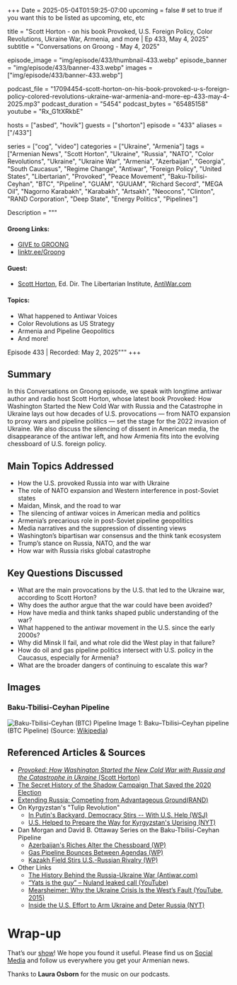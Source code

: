 +++
Date = 2025-05-04T01:59:25-07:00
upcoming = false # set to true if you want this to be listed as upcoming, etc, etc

title = "Scott Horton - on his book Provoked, U.S. Foreign Policy, Color Revolutions, Ukraine War, Armenia, and more | Ep 433, May 4, 2025"
subtitle = "Conversations on Groong - May 4, 2025"

episode_image = "img/episode/433/thumbnail-433.webp"
episode_banner = "img/episode/433/banner-433.webp"
images = ["img/episode/433/banner-433.webp"]

podcast_file = "17094454-scott-horton-on-his-book-provoked-u-s-foreign-policy-colored-revolutions-ukraine-war-armenia-and-more-ep-433-may-4-2025.mp3"
podcast_duration = "5454"
podcast_bytes = "65485158"
youtube = "Rx_G1tXRkbE"

hosts = ["asbed", "hovik"]
guests = ["shorton"]
episode = "433"
aliases = ["/433"]

series = ["cog", "video"]
categories = ["Ukraine", "Armenia"]
tags = ["Armenian News", "Scott Horton", "Ukraine", "Russia", "NATO", "Color Revolutions", "Ukraine", "Ukraine War", "Armenia", "Azerbaijan", "Georgia", "South Caucasus", "Regime Change", "Antiwar", "Foreign Policy", "United States", "Libertarian", "Provoked", "Peace Movement", "Baku-Tbilisi-Ceyhan", "BTC", "Pipeline", "GUAM", "GUUAM", "Richard Secord", "MEGA Oil", "Nagorno Karabakh", "Karabakh", "Artsakh", "Neocons", "Clinton", "RAND Corporation", "Deep State", "Energy Politics", "Pipelines"]

Description = """

#### Groong Links:
* [GIVE to GROONG](https://podcasts.groong.org/donate)
* [linktr.ee/Groong](https://linktr.ee/groong)

#### Guest:
* [Scott Horton](/guest/shorton), Ed. Dir. The Libertarian Institute, [AntiWar.com](https://antiwar.com)

#### Topics:
* What happened to Antiwar Voices
* Color Revolutions as US Strategy
* Armenia and Pipeline Geopolitics
* And more!


Episode 433 | Recorded: May 2, 2025"""
+++

## **Summary**
In this Conversations on Groong episode, we speak with longtime antiwar author and radio host Scott Horton, whose latest book Provoked: How Washington Started the New Cold War with Russia and the Catastrophe in Ukraine lays out how decades of U.S. provocations — from NATO expansion to proxy wars and pipeline politics — set the stage for the 2022 invasion of Ukraine. We also discuss the silencing of dissent in American media, the disappearance of the antiwar left, and how Armenia fits into the evolving chessboard of U.S. foreign policy.

## **Main Topics Addressed**
- How the U.S. provoked Russia into war with Ukraine  
- The role of NATO expansion and Western interference in post-Soviet states  
- Maidan, Minsk, and the road to war  
- The silencing of antiwar voices in American media and politics  
- Armenia’s precarious role in post-Soviet pipeline geopolitics  
- Media narratives and the suppression of dissenting views  
- Washington’s bipartisan war consensus and the think tank ecosystem  
- Trump’s stance on Russia, NATO, and the war  
- How war with Russia risks global catastrophe  

## **Key Questions Discussed**
- What are the main provocations by the U.S. that led to the Ukraine war, according to Scott Horton?  
- Why does the author argue that the war could have been avoided?  
- How have media and think tanks shaped public understanding of the war?  
- What happened to the antiwar movement in the U.S. since the early 2000s?  
- Why did Minsk II fail, and what role did the West play in that failure?  
- How do oil and gas pipeline politics intersect with U.S. policy in the Caucasus, especially for Armenia?  
- What are the broader dangers of continuing to escalate this war?  

## Images

### Baku-Tbilisi-Ceyhan Pipeline

![Baku-Tbilisi-Ceyhan (BTC) Pipeline](/img/episode/433/BTC_Pipeline.webp "Baku-Tbilisi-Ceyhan Pipeline")
Image 1: Baku–Tbilisi–Ceyhan pipeline (BTC Pipeline) (Source: [Wikipedia](https://commons.wikimedia.org/wiki/File:Baku%E2%80%93Tbilisi%E2%80%93Ceyhan_pipeline_%28BTC_Pipeline%29.svg))

## **Referenced Articles & Sources**
- [*Provoked: How Washington Started the New Cold War with Russia and the Catastrophe in Ukraine* (Scott Horton)](https://scotthorton.org/product/provoked/)
- [The Secret History of the Shadow Campaign That Saved the 2020 Election](https://time.com/5936036/secret-2020-election-campaign/)
- [Extending Russia: Competing from Advantageous Ground(RAND)](https://www.rand.org/pubs/research_reports/RR3063.html)
- On Kyrgyzstan's "Tulip Revolution"
  - [In Putin's Backyard, Democracy Stirs -- With U.S. Help (WSJ)](https://www.wsj.com/articles/SB110929289650463886)
  - [U.S. Helped to Prepare the Way for Kyrgyzstan's Uprising (NYT)](https://www.nytimes.com/2005/03/30/world/asia/us-helped-to-prepare-the-way-for-kyrgyzstans-uprising.html)
- Dan Morgan and David B. Ottaway Series on the Baku-Tbilisi-Ceyhan Pipeline
  - [Azerbaijan's Riches Alter the Chessboard (WP)](https://www.washingtonpost.com/wp-srv/inatl/europe/caspian100498.htm)
  - [Gas Pipeline Bounces Between Agendas (WP)](https://www.washingtonpost.com/wp-srv/inatl/europe/caspian100598.htm)
  - [Kazakh Field Stirs U.S.-Russian Rivalry (WP)](https://www.washingtonpost.com/wp-srv/inatl/europe/caspian100698.htm)
- Other Links
  - [The History Behind the Russia-Ukraine War (Antiwar.com)](https://original.antiwar.com/scott/2022/03/02/the-history-behind-the-russia-ukraine-war/)
  - [“Yats is the guy” – Nuland leaked call (YouTube)](https://www.youtube.com/watch?v=WV9J6sxCs5k)  
  - [Mearsheimer: Why the Ukraine Crisis Is the West’s Fault (YouTube, 2015)](https://www.youtube.com/watch?v=JrMiSQAGOS4)  
  - [Inside the U.S. Effort to Arm Ukraine and Deter Russia (NYT)](https://www.nytimes.com/2022/03/06/us/politics/us-ukraine-weapons.html)  

# Wrap-up

That’s our [show](https://podcasts.groong.org/)! We hope you found it useful. Please find us on [Social Media](https://linktr.ee/groong) and follow us everywhere you get your Armenian news.

Thanks to **Laura Osborn** for the music on our podcasts.

